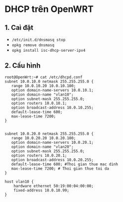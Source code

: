 # DHCP trên OpenWRT
## 1. Caì đặt 
- `/etc/init.d/dnsmasq stop`
- `opkg remove dnsmasq`
- `opkg install isc-dhcp-server-ipv4`

## 2. Cấu hình 
```
root@OpenWrt:~# cat /etc/dhcpd.conf 
subnet 10.0.10.0 netmask 255.255.255.0 {
   range 10.0.10.20 10.0.10.100;
   option domain-name-servers 10.0.10.1;
   option domain-name "vlan10";
   option subnet-mask 255.255.255.0;
   option routers 10.0.10.1;
   option broadcast-address 10.0.10.255;
   default-lease-time 600;
   max-lease-time 7200;
}


subnet 10.0.20.0 netmask 255.255.255.0 {
   range 10.0.20.20 10.0.20.100;
   option domain-name-servers 10.0.20.1;
   option domain-name "vlan20";
   option subnet-mask 255.255.255.0;
   option routers 10.0.20.1;
   option broadcast-address 10.0.20.255;
   default-lease-time 600; #Thoi gian thue mac dinh
   max-lease-time 7200; # Thoi gian thue toi da
}

host vlan10 {
	hardware ethernet 50:19:00:04:00:00;
	fixed-address 10.0.10.99;
}
```


